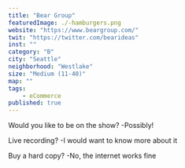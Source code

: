 ```yaml
--- 
title: "Bear Group" 
featuredImage: ./-hamburgers.png 
website: "https://www.beargroup.com/" 
twit: "https://twitter.com/bearideas" 
inst: "" 
category: "B" 
city: "Seattle"
neighborhood: "Westlake"
size: "Medium (11-40)"
map: ""
tags:
    - eCommerce
published: true
--- 
```


Would you like to be on the show? 
-Possibly! 

Live recording? 
-I would want to know more about it 

Buy a hard copy? 
-No, the internet works fine 
